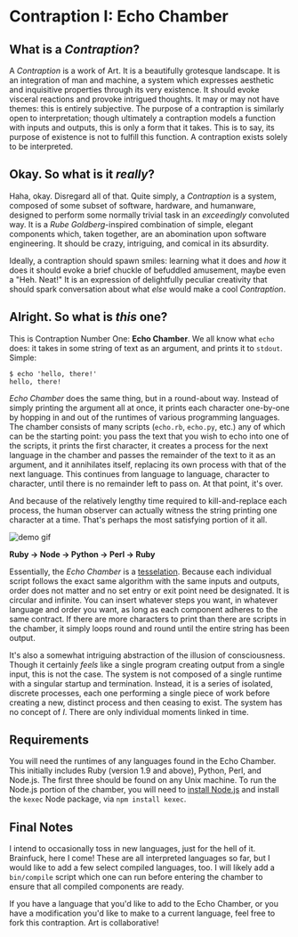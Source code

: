 Contraption I: Echo Chamber
===========================

What is a _Contraption_?
------------------------

A _Contraption_ is a work of Art. It is a beautifully grotesque landscape. It is an integration of man and machine, a system which expresses aesthetic and inquisitive properties through its very existence. It should evoke visceral reactions and provoke intrigued thoughts. It may or may not have themes: this is entirely subjective. The purpose of a contraption is similarly open to interpretation; though ultimately a contraption models a function with inputs and outputs, this is only a form that it takes. This is to say, its purpose of existence is not to fulfill this function. A contraption exists solely to be interpreted.

Okay. So what is it _really_?
-----------------------------

Haha, okay. Disregard all of that. Quite simply, a _Contraption_ is a system, composed of some subset of software, hardware, and humanware, designed to perform some normally trivial task in an _exceedingly_ convoluted way. It is a _Rube Goldberg_-inspired combination of simple, elegant components which, taken together, are an abomination upon software engineering. It should be crazy, intriguing, and comical in its absurdity.

Ideally, a contraption should spawn smiles: learning what it does and _how_ it does it should evoke a brief chuckle of befuddled amusement, maybe even a "Heh. Neat!" It is an expression of delightfully peculiar creativity that should spark conversation about what _else_ would make a cool _Contraption_. 

Alright. So what is _this_ one?
-------------------------------

This is Contraption Number One: __Echo Chamber__. We all know what `echo` does: it takes in some string of text as an argument, and prints it to `stdout`. Simple:

```
$ echo 'hello, there!'
hello, there!
```

_Echo Chamber_ does the same thing, but in a round-about way. Instead of simply printing the argument all at once, it prints each character one-by-one by hopping in and out of the runtimes of various programming languages. The chamber consists of many scripts (`echo.rb`, `echo.py`, etc.) any of which can be the starting point: you pass the text that you wish to echo into one of the scripts, it prints the first character, it creates a process for the next language in the chamber and passes the remainder of the text to it as an argument, and it annihilates itself, replacing its own process with that of the next language. This continues from language to language, character to character, until there is no remainder left to pass on. At that point, it's over.

And because of the relatively lengthy time required to kill-and-replace each process, the human observer can actually witness the string printing one character at a time. That's perhaps the most satisfying portion of it all.

![demo gif](https://raw.github.com/jessex/contraption-echo-chamber/master/demo.gif)

__Ruby -> Node -> Python -> Perl -> Ruby__

Essentially, the _Echo Chamber_ is a [tesselation](http://en.wikipedia.org/wiki/Tesselation). Because each individual script follows the exact same algorithm with the same inputs and outputs, order does not matter and no set entry or exit point need be designated. It is circular and infinite. You can insert whatever steps you want, in whatever language and order you want, as long as each component adheres to the same contract. If there are more characters to print than there are scripts in the chamber, it simply loops round and round until the entire string has been output. 

It's also a somewhat intriguing abstraction of the illusion of consciousness. Though it certainly _feels_ like a single program creating output from a single input, this is not the case. The system is not composed of a single runtime with a singular startup and termination. Instead, it is a series of isolated, discrete processes, each one performing a single piece of work before creating a new, distinct process and then ceasing to exist. The system has no concept of _I_. There are only individual moments linked in time.

Requirements
------------

You will need the runtimes of any languages found in the Echo Chamber. This initially includes Ruby (version 1.9 and above), Python, Perl, and Node.js. The first three should be found on any Unix machine. To run the Node.js portion of the chamber, you will need to [install Node.js](http://nodejs.org/) and install the `kexec` Node package, via `npm install kexec`.

Final Notes
-----------

I intend to occasionally toss in new languages, just for the hell of it. Brainfuck, here I come! These are all interpreted languages so far, but I would like to add a few select compiled languages, too. I will likely add a `bin/compile` script which one can run before entering the chamber to ensure that all compiled components are ready.

If you have a language that you'd like to add to the Echo Chamber, or you have a modification you'd like to make to a current language, feel free to fork this contraption. Art is collaborative!
